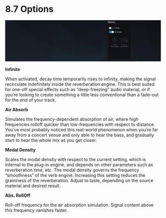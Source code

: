 # 8.7 Options

![](../include/SpatRevolution_UserGuide_-156.jpg)

**Infinite**

When activated, decay time temporarily rises to infinity, making the signal recirculate indefinitely inside the reverberation engine. This is best suited for one-off special effects such as “deep-freezing” audio material, or if you’re looking to create
something a little less conventional than a fade-out for the end of your track.

**Air Absorb**

Simulates the frequency-dependent absorption of air, where high frequencies rolloff quicker than low-frequencies with respect to distance. You’ve most probably noticed this real-world phenomenon when you’re far away from a concert venue and
only able to hear the bass, and gradually start to hear the whole mix as you get
closer.


**Modal Density**

Scales the modal density with respect to the current setting, which is internal to the
plug-in engine, and depends on other parameters such as reverberation time, etc.
The modal density governs the frequency “smoothness” of the verb engine. Increasing this setting reduces the graininess of the reverberation. Adjust to taste,
depending on the source material and desired result.

**Abs. RollOff**

Roll-off frequency for the air absorption simulation. Signal content above this frequency vanishes faster.

